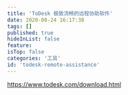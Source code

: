 ```yaml
---
title: 'ToDesk 极致流畅的远程协助软件'
date: 2020-08-24 16:17:38
tags: []
published: true
hideInList: false
feature: 
isTop: false
categories: '工具'
id: 'todesk-remote-assistance'
---
```


<https://www.todesk.com/download.html>